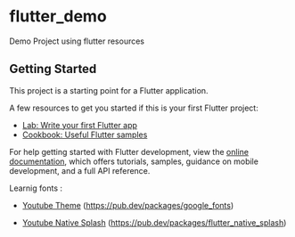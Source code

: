 # flutter_demo

Demo Project using flutter resources

## Getting Started

This project is a starting point for a Flutter application.

A few resources to get you started if this is your first Flutter project:

- [Lab: Write your first Flutter app](https://docs.flutter.dev/get-started/codelab)
- [Cookbook: Useful Flutter samples](https://docs.flutter.dev/cookbook)

For help getting started with Flutter development, view the
[online documentation](https://docs.flutter.dev/), which offers tutorials,
samples, guidance on mobile development, and a full API reference.

Learnig fonts : 

- [Youtube Theme](https://youtu.be/Q9FosAdX2U4)
(https://pub.dev/packages/google_fonts)

- [Youtube Native Splash](https://youtu.be/4Aawfl6yOg4)
(https://pub.dev/packages/flutter_native_splash)
